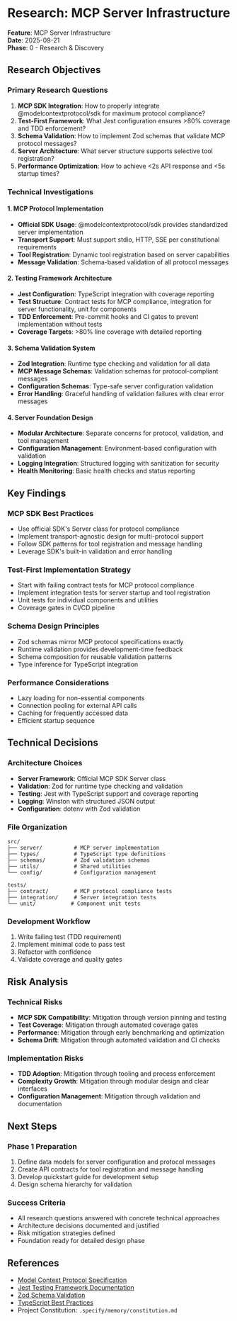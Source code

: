 # Research: MCP Server Infrastructure

**Feature**: MCP Server Infrastructure  
**Date**: 2025-09-21  
**Phase**: 0 - Research & Discovery

## Research Objectives

### Primary Research Questions
1. **MCP SDK Integration**: How to properly integrate @modelcontextprotocol/sdk for maximum protocol compliance?
2. **Test-First Framework**: What Jest configuration ensures >80% coverage and TDD enforcement?
3. **Schema Validation**: How to implement Zod schemas that validate MCP protocol messages?
4. **Server Architecture**: What server structure supports selective tool registration?
5. **Performance Optimization**: How to achieve <2s API response and <5s startup times?

### Technical Investigations

#### 1. MCP Protocol Implementation
- **Official SDK Usage**: @modelcontextprotocol/sdk provides standardized server implementation
- **Transport Support**: Must support stdio, HTTP, SSE per constitutional requirements
- **Tool Registration**: Dynamic tool registration based on server capabilities
- **Message Validation**: Schema-based validation of all protocol messages

#### 2. Testing Framework Architecture
- **Jest Configuration**: TypeScript integration with coverage reporting
- **Test Structure**: Contract tests for MCP compliance, integration for server functionality, unit for components
- **TDD Enforcement**: Pre-commit hooks and CI gates to prevent implementation without tests
- **Coverage Targets**: >80% line coverage with detailed reporting

#### 3. Schema Validation System
- **Zod Integration**: Runtime type checking and validation for all data
- **MCP Message Schemas**: Validation schemas for protocol-compliant messages
- **Configuration Schemas**: Type-safe server configuration validation
- **Error Handling**: Graceful handling of validation failures with clear error messages

#### 4. Server Foundation Design
- **Modular Architecture**: Separate concerns for protocol, validation, and tool management
- **Configuration Management**: Environment-based configuration with validation
- **Logging Integration**: Structured logging with sanitization for security
- **Health Monitoring**: Basic health checks and status reporting

## Key Findings

### MCP SDK Best Practices
- Use official SDK's Server class for protocol compliance
- Implement transport-agnostic design for multi-protocol support
- Follow SDK patterns for tool registration and message handling
- Leverage SDK's built-in validation and error handling

### Test-First Implementation Strategy
- Start with failing contract tests for MCP protocol compliance
- Implement integration tests for server startup and tool registration
- Unit tests for individual components and utilities
- Coverage gates in CI/CD pipeline

### Schema Design Principles
- Zod schemas mirror MCP protocol specifications exactly
- Runtime validation provides development-time feedback
- Schema composition for reusable validation patterns
- Type inference for TypeScript integration

### Performance Considerations
- Lazy loading for non-essential components
- Connection pooling for external API calls
- Caching for frequently accessed data
- Efficient startup sequence

## Technical Decisions

### Architecture Choices
- **Server Framework**: Official MCP SDK Server class
- **Validation**: Zod for runtime type checking and validation
- **Testing**: Jest with TypeScript support and coverage reporting
- **Logging**: Winston with structured JSON output
- **Configuration**: dotenv with Zod validation

### File Organization
```
src/
├── server/          # MCP server implementation
├── types/           # TypeScript type definitions
├── schemas/         # Zod validation schemas
├── utils/           # Shared utilities
└── config/          # Configuration management

tests/
├── contract/        # MCP protocol compliance tests
├── integration/     # Server integration tests
└── unit/           # Component unit tests
```

### Development Workflow
1. Write failing test (TDD requirement)
2. Implement minimal code to pass test
3. Refactor with confidence
4. Validate coverage and quality gates

## Risk Analysis

### Technical Risks
- **MCP SDK Compatibility**: Mitigation through version pinning and testing
- **Test Coverage**: Mitigation through automated coverage gates
- **Performance**: Mitigation through early benchmarking and optimization
- **Schema Drift**: Mitigation through automated validation and CI checks

### Implementation Risks
- **TDD Adoption**: Mitigation through tooling and process enforcement
- **Complexity Growth**: Mitigation through modular design and clear interfaces
- **Configuration Management**: Mitigation through validation and documentation

## Next Steps

### Phase 1 Preparation
1. Define data models for server configuration and protocol messages
2. Create API contracts for tool registration and message handling
3. Develop quickstart guide for development setup
4. Design schema hierarchy for validation

### Success Criteria
- All research questions answered with concrete technical approaches
- Architecture decisions documented and justified
- Risk mitigation strategies defined
- Foundation ready for detailed design phase

## References

- [Model Context Protocol Specification](https://github.com/modelcontextprotocol/typescript-sdk)
- [Jest Testing Framework Documentation](https://jestjs.io/docs/getting-started)
- [Zod Schema Validation](https://zod.dev/)
- [TypeScript Best Practices](https://typescript-eslint.io/rules/)
- Project Constitution: `.specify/memory/constitution.md`